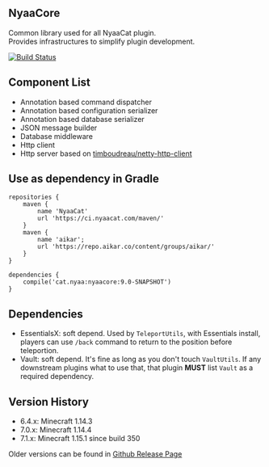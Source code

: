 ## NyaaCore
Common library used for all NyaaCat plugin.  
Provides infrastructures to simplify plugin development.

[![Build Status](https://ci.nyaacat.com/job/NyaaCore/job/1.18/badge/icon)](https://ci.nyaacat.com/job/NyaaCore/job/1.18/)
## Component List

- Annotation based command dispatcher
- Annotation based configuration serializer
- Annotation based database serializer
- JSON message builder
- Database middleware
- Http client
- Http server based on [timboudreau/netty-http-client](https://github.com/timboudreau/netty-http-client)

## Use as dependency in Gradle

```
repositories {
    maven {
        name 'NyaaCat'
        url 'https://ci.nyaacat.com/maven/'
    }
    maven { 
        name 'aikar';     
        url 'https://repo.aikar.co/content/groups/aikar/' 
    }
}

dependencies {
    compile('cat.nyaa:nyaacore:9.0-SNAPSHOT')
}
```

## Dependencies
- EssentialsX: soft depend. Used by `TeleportUtils`, with Essentials install, players can use `/back` command to return to the position before teleportion.
- Vault: soft depend. It's fine as long as you don't touch `VaultUtils`. If any downstream plugins what to use that, that plugin **MUST** list `Vault` as a required dependency.

## Version History
- 6.4.x: Minecraft 1.14.3
- 7.0.x: Minecraft 1.14.4
- 7.1.x: Minecraft 1.15.1 since build 350

Older versions can be found in [Github Release Page](https://github.com/NyaaCat/NyaaCore/releases)
